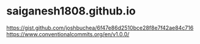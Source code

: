 # saiganesh1808.github.io

https://gist.github.com/joshbuchea/6f47e86d2510bce28f8e7f42ae84c716
https://www.conventionalcommits.org/en/v1.0.0/
 
